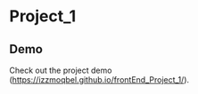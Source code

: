 # Project_1

## Demo

Check out the project demo (https://izzmoqbel.github.io/frontEnd_Project_1/).


